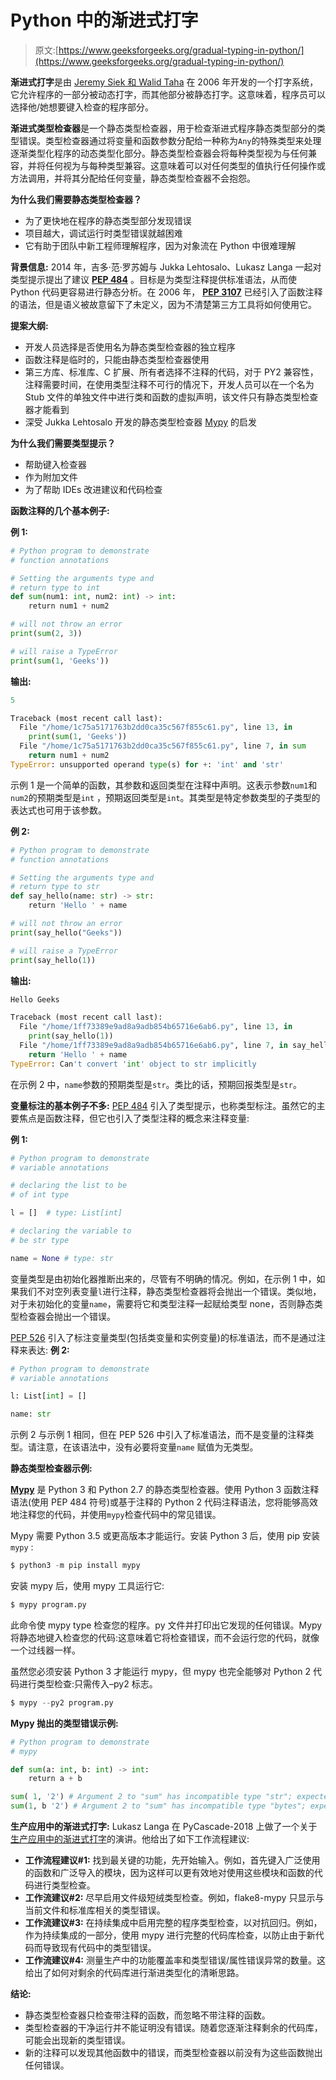# Python 中的渐进式打字

> 原文:[https://www.geeksforgeeks.org/gradual-typing-in-python/](https://www.geeksforgeeks.org/gradual-typing-in-python/)

**渐进式打字**是由 [Jeremy Siek 和 Walid Taha](https://wphomes.soic.indiana.edu/jsiek/what-is-gradual-typing/) 在 2006 年开发的一个打字系统，它允许程序的一部分被动态打字，而其他部分被静态打字。这意味着，程序员可以选择他/她想要键入检查的程序部分。

**渐进式类型检查器**是一个静态类型检查器，用于检查渐进式程序静态类型部分的类型错误。类型检查器通过将变量和函数参数分配给一种称为`Any`的特殊类型来处理逐渐类型化程序的动态类型化部分。静态类型检查器会将每种类型视为与任何兼容，并将任何视为与每种类型兼容。这意味着可以对任何类型的值执行任何操作或方法调用，并将其分配给任何变量，静态类型检查器不会抱怨。

**为什么我们需要静态类型检查器？**

*   为了更快地在程序的静态类型部分发现错误
*   项目越大，调试运行时类型错误就越困难
*   它有助于团队中新工程师理解程序，因为对象流在 Python 中很难理解

**背景信息:**
2014 年，吉多·范·罗苏姆与 Jukka Lehtosalo、Lukasz Langa 一起对类型提示提出了建议 [**PEP 484**](https://www.python.org/dev/peps/pep-0484/) 。目标是为类型注释提供标准语法，从而使 Python 代码更容易进行静态分析。在 2006 年， [**PEP 3107**](https://www.python.org/dev/peps/pep-3107/) 已经引入了函数注释的语法，但是语义被故意留下了未定义，因为不清楚第三方工具将如何使用它。

**提案大纲:**

*   开发人员选择是否使用名为静态类型检查器的独立程序
*   函数注释是临时的，只能由静态类型检查器使用
*   第三方库、标准库、C 扩展、所有者选择不注释的代码，对于 PY2 兼容性，注释需要时间，在使用类型注释不可行的情况下，开发人员可以在一个名为 Stub 文件的单独文件中进行类和函数的虚拟声明，该文件只有静态类型检查器才能看到
*   深受 Jukka Lehtosalo 开发的静态类型检查器 [Mypy](http://mypy-lang.org/) 的启发

**为什么我们需要类型提示？**

*   帮助键入检查器
*   作为附加文件
*   为了帮助 IDEs 改进建议和代码检查

**函数注释的几个基本例子:**

**例 1:**

```py
# Python program to demonstrate
# function annotations

# Setting the arguments type and 
# return type to int
def sum(num1: int, num2: int) -> int:
    return num1 + num2

# will not throw an error
print(sum(2, 3))

# will raise a TypeError
print(sum(1, 'Geeks'))
```

**输出:**

```py
5

```

```py
Traceback (most recent call last):
  File "/home/1c75a5171763b2dd0ca35c567f855c61.py", line 13, in 
    print(sum(1, 'Geeks'))
  File "/home/1c75a5171763b2dd0ca35c567f855c61.py", line 7, in sum
    return num1 + num2
TypeError: unsupported operand type(s) for +: 'int' and 'str'

```

示例 1 是一个简单的函数，其参数和返回类型在注释中声明。这表示参数`num1`和`num2`的预期类型是`int` ，预期返回类型是`int`。其类型是特定参数类型的子类型的表达式也可用于该参数。

**例 2:**

```py
# Python program to demonstrate
# function annotations

# Setting the arguments type and 
# return type to str
def say_hello(name: str) -> str:
    return 'Hello ' + name

# will not throw an error
print(say_hello("Geeks"))

# will raise a TypeError
print(say_hello(1))
```

**输出:**

```py
Hello Geeks

```

```py
Traceback (most recent call last):
  File "/home/1ff73389e9ad8a9adb854b65716e6ab6.py", line 13, in 
    print(say_hello(1))
  File "/home/1ff73389e9ad8a9adb854b65716e6ab6.py", line 7, in say_hello
    return 'Hello ' + name
TypeError: Can't convert 'int' object to str implicitly

```

在示例 2 中，`name`参数的预期类型是`str`。类比的话，预期回报类型是`str`。

**变量标注的基本例子不多:**
[PEP 484](https://www.python.org/dev/peps/pep-0484/) 引入了类型提示，也称类型标注。虽然它的主要焦点是函数注释，但它也引入了类型注释的概念来注释变量:

**例 1:**

```py
# Python program to demonstrate
# variable annotations

# declaring the list to be
# of int type

l = []  # type: List[int]

# declaring the variable to
# be str type

name = None # type: str
```

变量类型是由初始化器推断出来的，尽管有不明确的情况。例如，在示例 1 中，如果我们不对空列表变量`l`进行注释，静态类型检查器将会抛出一个错误。类似地，对于未初始化的变量`name`，需要将它和类型注释一起赋给类型 none，否则静态类型检查器会抛出一个错误。

[PEP 526](https://www.python.org/dev/peps/pep-0526/) 引入了标注变量类型(包括类变量和实例变量)的标准语法，而不是通过注释来表达:
**例 2:**

```py
# Python program to demonstrate
# variable annotations

l: List[int] = []

name: str
```

示例 2 与示例 1 相同，但在 PEP 526 中引入了标准语法，而不是变量的注释类型。请注意，在该语法中，没有必要将变量`name` 赋值为无类型。

**静态类型检查器示例:**

**[Mypy](http://mypy-lang.org/)** 是 Python 3 和 Python 2.7 的静态类型检查器。使用 Python 3 函数注释语法(使用 PEP 484 符号)或基于注释的 Python 2 代码注释语法，您将能够高效地注释您的代码，并使用`mypy`检查代码中的常见错误。

Mypy 需要 Python 3.5 或更高版本才能运行。安装 Python 3 后，使用 pip 安装`mypy` :

```py
$ python3 -m pip install mypy
```

安装 mypy 后，使用 mypy 工具运行它:

```py
$ mypy program.py
```

此命令使 mypy type 检查您的程序。py 文件并打印出它发现的任何错误。Mypy 将静态地键入检查您的代码:这意味着它将检查错误，而不会运行您的代码，就像一个过线器一样。

虽然您必须安装 Python 3 才能运行 mypy，但 mypy 也完全能够对 Python 2 代码进行类型检查:只需传入–py2 标志。

```py
$ mypy --py2 program.py
```

**Mypy 抛出的类型错误示例:**

```py
# Python program to demonstrate
# mypy 

def sum(a: int, b: int) -> int:
    return a + b

sum( 1, '2') # Argument 2 to "sum" has incompatible type "str"; expected "int"
sum(1, b '2') # Argument 2 to "sum" has incompatible type "bytes"; expected "int"
```

**生产应用中的渐进式打字:**
Lukasz Langa 在 PyCascade-2018 上做了一个关于[生产应用中的渐进式打字](https://www.youtube.com/watch?v=zKre4DKAB30)的演讲。他给出了如下工作流程建议:

*   **工作流程建议#1:** 找到最关键的功能，先开始输入。例如，首先键入广泛使用的函数和广泛导入的模块，因为这样可以更有效地对使用这些模块和函数的代码进行类型检查。
*   **工作流建议#2:** 尽早启用文件级短绒类型检查。例如，flake8-mypy 只显示与当前文件和标准库相关的类型错误。
*   **工作流建议#3:** 在持续集成中启用完整的程序类型检查，以对抗回归。例如，作为持续集成的一部分，使用 mypy 进行完整的代码库检查，以防止由于新代码而导致现有代码中的类型错误。
*   **工作流建议#4:** 测量生产中的功能覆盖率和类型错误/属性错误异常的数量。这给出了如何对剩余的代码库进行渐进类型化的清晰思路。

**结论:**

*   静态类型检查器只检查带注释的函数，而忽略不带注释的函数。
*   类型检查器的干净运行并不能证明没有错误。随着您逐渐注释剩余的代码库，可能会出现新的类型错误。
*   新的注释可以发现其他函数中的错误，而类型检查器以前没有为这些函数抛出任何错误。